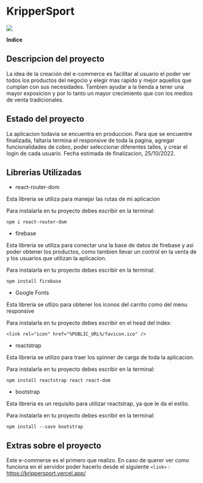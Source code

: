 # KripperSport
![](https://res.cloudinary.com/dvwqrbanv/image/upload/v1665089006/Logo_zaequs.png)

**Indice**

## Descripcion del proyecto
La idea de la creación del e-commerce es facilitar al usuario el poder ver todos los productos del negocio y elegir mas rapido y mejor aquellos que cumplan con sus necesidades. Tambien ayudar a la tienda a tener una mayor exposicion y por lo tanto un mayor crecimiento que con los medios de venta tradicionales.
## Estado del proyecto
La aplicacion todavia se encuentra en produccion. Para que se encuentre finalizada, faltaría termina el responsive de toda la pagina, agregar funcionalidades de cobro, poder seleccionar diferentes talles, y crear el login de cada usuario. Fecha estimada de finalizacion, 25/10/2022.
## Librerias Utilizadas

- react-router-dom

Esta libreria se utiliza para manejar las rutas de mi aplicacion

Para instalarla en tu proyecto debes escribir en la terminal:

```npm i react-router-dom```

- firebase

Esta libreria se utiliza para conectar una la base de datos de firebase y asi poder obtener los productos, como tambien llevar un control en la venta de y los usuarios que utilizan la aplicacion.

Para instalarla en tu proyecto debes escribir en la terminal:

```npm install firebase```

- Google Fonts

Esta libreria se utlizo para obtener los iconos del carrito como del menu responsive

Para instalarla en tu proyecto debes escribir en el head del index:

```<link rel="icon" href="%PUBLIC_URL%/favicon.ico" />```
- reactstrap

Esta libreria se utilizo para traer los spinner de carga de toda la aplicacion.

Para instalarla en tu proyecto debes escribir en la terminal:

```npm install reactstrap react react-dom```
- bootstrap

Esta libreria es un requisito para utilizar reactstrap, ya que le da el estilo.

Para instalarla en tu proyecto debes escribir en la terminal:

```npm install --save bootstrap```

## Extras sobre el proyecto
Este e-commerse es el primero que realizo. En caso de querer ver como funciona en el servidor poder hacerlo desde el siguiente `<link>` :
<https://krippersport.vercel.app/>








